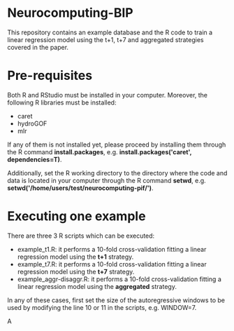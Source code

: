 # Neurocomputing-BIP
This repository contains an example database and the R code to train a linear regression model using the t+1, t+7 and aggregated strategies covered in the paper.


# Pre-requisites
Both R and RStudio must be installed in your computer. Moreover, the following R libraries must be installed:
* caret
* hydroGOF
* mlr

If any of them is not installed yet, please proceed by installing them through the R command **install.packages**, e.g. **install.packages('caret', dependencies=T)**.

Additionally, set the R working directory to the directory where the code and data is located in your computer through the R command **setwd**, e.g. **setwd('/home/users/test/neurocomputing-pif/')**.


# Executing one example
There are three 3 R scripts which can be executed:
* example_t1.R: it performs a 10-fold cross-validation fitting a linear regression model using the **t+1** strategy.
* example_t7.R: it performs a 10-fold cross-validation fitting a linear regression model using the **t+7** strategy.
* example_aggr-disaggr.R: it performs a 10-fold cross-validation fitting a linear regression model using the **aggregated** strategy.

In any of these cases, first set the size of the autoregressive windows to be used by modifying the line 10 or 11 in the scripts, e.g. WINDOW=7.

A
